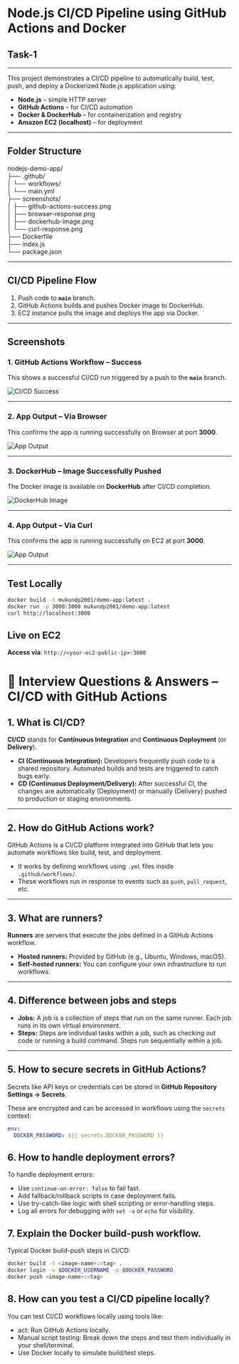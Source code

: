 # Node.js CI/CD Pipeline using GitHub Actions and Docker
## Task-1
---
This project demonstrates a CI/CD pipeline to automatically build, test, push, and deploy a Dockerized Node.js application using:

- **Node.js** – simple HTTP server
- **GitHub Actions** – for CI/CD automation
- **Docker & DockerHub** – for containerization and registry
- **Amazon EC2 (localhost)** – for deployment

---

## Folder Structure

nodejs-demo-app/ <br>
├── .github/ <br>
│   └── workflows/ <br>
│       └── main.yml <br>
├── screenshots/ <br>
│  ├── github-actions-success.png <br>
│  ├── browser-response.png <br>
│  ├── dockerhub-image.png <br>
│  └── curl-response.png <br>
├── Dockerfile <br>
├── index.js <br>
└── package.json <br>

---

## CI/CD Pipeline Flow

1. Push code to **`main`** branch.
2. GitHub Actions builds and pushes Docker image to DockerHub.
3. EC2 instance pulls the image and deploys the app via Docker.

---

## Screenshots

### 1. GitHub Actions Workflow – Success ###
This shows a successful CI/CD run triggered by a push to the **`main`** branch.

![CI/CD Success](screenshots/github-actions-success.png)

---

### 2. App Output – Via Browser
This confirms the app is running successfully on Browser at port **3000**.

![App Output](screenshots/browser-response.png)

---

### 3. DockerHub – Image Successfully Pushed
The Docker image is available on **DockerHub** after CI/CD completion.

![DockerHub Image](screenshots/dockerhub-image.png)

---

### 4. App Output – Via Curl
This confirms the app is running successfully on EC2 at port **3000**.

![App Output](screenshots/curl-response.png)

---


## Test Locally
```bash
docker build -t mukundp2001/demo-app:latest .
docker run -p 3000:3000 mukundp2001/demo-app:latest
curl http://localhost:3000
```

## Live on EC2
**Access via**: `http://<your-ec2-public-ip>:3000`

# 📘 Interview Questions & Answers – CI/CD with GitHub Actions

## 1. What is CI/CD?
**CI/CD** stands for **Continuous Integration** and **Continuous Deployment** (or **Delivery**).

- **CI (Continuous Integration):** Developers frequently push code to a shared repository. Automated builds and tests are triggered to catch bugs early.
- **CD (Continuous Deployment/Delivery):** After successful CI, the changes are automatically (Deployment) or manually (Delivery) pushed to production or staging environments.

---

## 2. How do GitHub Actions work?
GitHub Actions is a CI/CD platform integrated into GitHub that lets you automate workflows like build, test, and deployment.

- It works by defining workflows using `.yml` files inside `.github/workflows/`.
- These workflows run in response to events such as `push`, `pull_request`, etc.

---

## 3. What are runners?
**Runners** are servers that execute the jobs defined in a GitHub Actions workflow.

- **Hosted runners:** Provided by GitHub (e.g., Ubuntu, Windows, macOS).
- **Self-hosted runners:** You can configure your own infrastructure to run workflows.

---

## 4. Difference between jobs and steps
- **Jobs:** A job is a collection of steps that run on the same runner. Each job runs in its own virtual environment.
- **Steps:** Steps are individual tasks within a job, such as checking out code or running a build command. Steps run sequentially within a job.

---

## 5. How to secure secrets in GitHub Actions?
Secrets like API keys or credentials can be stored in **GitHub Repository Settings → Secrets**.

These are encrypted and can be accessed in workflows using the `secrets` context:

```yaml
env:
  DOCKER_PASSWORD: ${{ secrets.DOCKER_PASSWORD }}
```
## 6. How to handle deployment errors?
To handle deployment errors:
- Use `continue-on-error: false` to fail fast.
- Add fallback/rollback scripts in case deployment fails.
- Use try-catch-like logic with shell scripting or error-handling steps.
- Log all errors for debugging with `set -x` or `echo` for visibility.

## 7. Explain the Docker build-push workflow.
Typical Docker build-push steps in CI/CD:
```bash
docker build -t <image-name>:<tag> .
docker login -u $DOCKER_USERNAME -p $DOCKER_PASSWORD
docker push <image-name>:<tag>
```
## 8. How can you test a CI/CD pipeline locally?
You can test CI/CD workflows locally using tools like:
- act: Run GitHub Actions locally.
- Manual script testing: Break down the steps and test them individually in your shell/terminal.
- Use Docker locally to simulate build/test steps.

